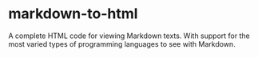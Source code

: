 # markdown-to-html
A complete HTML code for viewing Markdown texts. With support for the most varied types of programming languages to see with Markdown.
